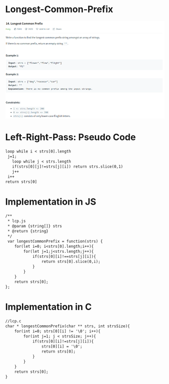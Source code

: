 # Longest-Common-Prefix

![longest-common-prefix](./q.png)

# Left-Right-Pass: Pseudo Code
```pseudo
loop while i < strs[0].length
 j=1;
   loop while j < strs.length
   if(strs[0][j]!=strs[j][i]) return strs.slice(0,1)
   j++
 i++ 
return strs[0]
```

# Implementation in JS
```JS
/**
 * lcp.js
 * @param {string[]} strs
 * @return {string}
 */
 var longestCommonPrefix = function(strs) {
    for(let i=0; i<strs[0].length;i++){
        for(let j=1;j<strs.length;j++){
            if(strs[0][i]!==strs[j][i]){
                return strs[0].slice(0,i);
            }
        }
    }
    return strs[0];
};
```

# Implementation in C
```
//lcp.c
char * longestCommonPrefix(char ** strs, int strsSize){
    for(int i=0; strs[0][i] != '\0'; i++){
        for(int j=1; j < strsSize; j++){
            if(strs[0][i]!=strs[j][i]){
                strs[0][i] = '\0';
                return strs[0];
            }
        }
    }
    return strs[0];
}
```